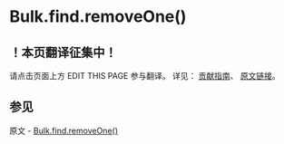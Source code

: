 # Bulk.find.removeOne()

## ！本页翻译征集中！

请点击页面上方 EDIT THIS PAGE 参与翻译。
详见：
[贡献指南]( https://github.com/JinMuInfo/MongoDB-Manual-zh/blob/master/CONTRIBUTING.md )、
[原文链接](  https://docs.mongodb.com/manual/reference/method/Bulk.find.removeOne/  )。

## 参见

原文 - [Bulk.find.removeOne()]( https://docs.mongodb.com/manual/reference/method/Bulk.find.removeOne/ )

